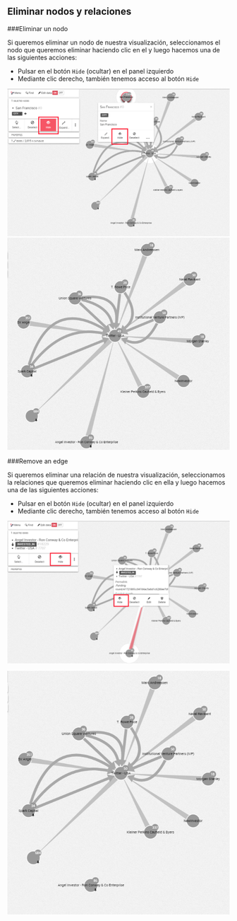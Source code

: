 ## Eliminar nodos y relaciones

###Eliminar un nodo

Si queremos eliminar un nodo de nuestra visualización, seleccionamos el nodo que queremos eliminar haciendo clic en el y luego hacemos una de las siguientes acciones:

- Pulsar en el botón ```Hide``` (ocultar) en el panel izquierdo
- Mediante clic derecho, también tenemos acceso al botón ```Hide```


![](../../en/edit/X1.png)
![](../../en/edit/X2.png)

###Remove an edge

Si queremos eliminar una relación de nuestra visualización, seleccionamos la relaciones que queremos eliminar haciendo clic en ella y luego hacemos una de las siguientes acciones:

- Pulsar en el botón ```Hide``` (ocultar) en el panel izquierdo
- Mediante clic derecho, también tenemos acceso al botón ```Hide```

![](../../en/edit/Y1.png)

![](../../en/edit/Y2.png)

